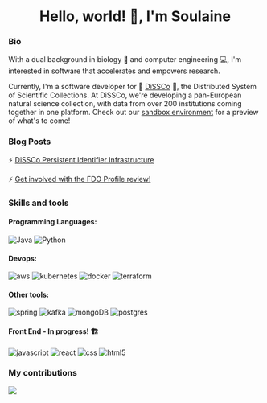 <h1 align="center">Hello, world! 👋, I'm Soulaine</h1>

<h3>Bio</h3>
With a dual background in biology 🍃 and computer engineering 💻, I'm interested in software that accelerates and empowers research. 


Currently, I'm a software developer for 🪩 [DiSSCo](https://www.dissco.eu/) 🪩, the Distributed System of Scientific Collections. At DiSSCo, we're developing a pan-European natural science collection, with data from over 200 institutions coming together in one platform. Check out our [sandbox environment](https://sandbox.dissco.tech/) for a preview of what's to come!

<h3>Blog Posts</h3>

⚡ [DiSSCo Persistent Identifier Infrastructure](https://dissco.tech/2023/10/19/dissco-pid-infrastructure-gets-an-upgrade-introducing-our-test-doi-infrastructure/)


⚡ [Get involved with the FDO Profile review!](https://dissco.tech/2023/10/19/dissco-pid-infrastructure-gets-an-upgrade-introducing-our-test-doi-infrastructure/) 

<h3 align="left">Skills and tools</h3>
<h4 align="left">Programming Languages:</h4>
<div align="left">
    <img src="https://img.shields.io/badge/Java-007396?style=for-the-badge&logo=java&logoColor=white" alt="Java"/>
    <img src="https://img.shields.io/badge/python-3670A0?style=for-the-badge&logo=python&logoColor=ffdd54" alt="Python"/>
</div>
<h4 align="left">Devops:</h4>
<div align="left">
  <img src="https://img.shields.io/badge/AWS-%23FF9900.svg?style=for-the-badge&logo=amazon-aws&logoColor=white" alt="aws"/>
  <img src="https://img.shields.io/badge/kubernetes-%23326ce5.svg?style=for-the-badge&logo=kubernetes&logoColor=white" alt="kubernetes"/>
  <img src="https://img.shields.io/badge/docker-%230db7ed.svg?style=for-the-badge&logo=docker&logoColor=white" alt="docker"/>
  <img src="https://img.shields.io/badge/terraform-%235835CC.svg?style=for-the-badge&logo=terraform&logoColor=white" alt="terraform"/>
</div>
<h4 align="left">Other tools:</h3>
<div align="left">
  <img src="https://img.shields.io/badge/spring-%236DB33F.svg?style=for-the-badge&logo=spring&logoColor=white" alt="spring"/>
  <img src="https://img.shields.io/badge/Apache%20Kafka-000?style=for-the-badge&logo=apachekafka" alt="kafka"/>
  <img src="https://img.shields.io/badge/MongoDB-%234ea94b.svg?style=for-the-badge&logo=mongodb&logoColor=white" alt="mongoDB"/>
  <img src="https://img.shields.io/badge/postgres-%23316192.svg?style=for-the-badge&logo=postgresql&logoColor=white" alt="postgres"/>
</div>

<h4 align="left">Front End - In progress! 🏗️</h4>
<div align="left">
  <img src="https://img.shields.io/badge/javascript-%23323330.svg?style=for-the-badge&logo=javascript&logoColor=%23F7DF1E" alt="javascript"/>
  <img src="https://img.shields.io/badge/react-%2320232a.svg?style=for-the-badge&logo=react&logoColor=%2361DAFB" alt="react"/>
  <img src="https://img.shields.io/badge/css3-%231572B6.svg?style=for-the-badge&logo=css3&logoColor=white" alt="css"/>
  <img src="https://img.shields.io/badge/html5-%23E34F26.svg?style=for-the-badge&logo=html5&logoColor=white" alt="html5"/>
</div>

<h3 align="left">My contributions</h3>
<div align="left">
    <img src="https://github-readme-stats-git-masterorgs-github-readme-stats-team.vercel.app/api?username=southeo&include_orgs=true&show_icons=true&theme=nightowl&locale=en&show_icons=true"/>
</div>



<!--
**southeo/southeo** is a ✨ _special_ ✨ repository because its `README.md` (this file) appears on your GitHub profile.

Here are some ideas to get you started:

- 🔭 I’m currently working on ...
- 🌱 I’m currently learning ...
- 👯 I’m looking to collaborate on ...
- 🤔 I’m looking for help with ...
- 💬 Ask me about ...
- 📫 How to reach me: ...
- 😄 Pronouns: ...
- ⚡ Fun fact: ...
-->
